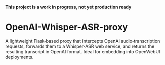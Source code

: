 **This project is a work in progress, not yet production ready**

# OpenAI-Whisper-ASR-proxy
 A lightweight Flask‑based proxy that intercepts OpenAI audio‑transcription requests, forwards them to a Whisper‑ASR web service, and returns the resulting transcript in OpenAI format. Ideal for embedding into OpenWebUI deployments.
